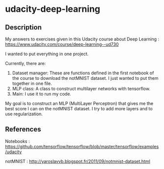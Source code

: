# udacity-deep-learning
## Description
My answers to exercises given in this Udacity course about Deep Learning : https://www.udacity.com/course/deep-learning--ud730

I wanted to put everything in one project.

Currently, there are: 

1. Dataset manager: These are functions defined in the first notebook of the course to download the notMNIST dataset. I just wanted to put them together in one file.
2. MLP class: A class to construct multilayer networks with tensorflow.
3. Main: I use it to run my code.

My goal is to construct an MLP (MultiLayer Perceptron) that gives me the best score I can on the notMNIST dataset. 
I try to add more layers and to use regularization.

## References
Notebooks : https://github.com/tensorflow/tensorflow/blob/master/tensorflow/examples/udacity

notMNIST : http://yaroslavvb.blogspot.fr/2011/09/notmnist-dataset.html
